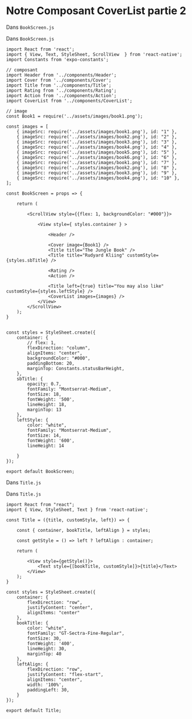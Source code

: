 # Notre Composant CoverList partie 2

Dans `BookScreen.js`



Dans `BookScreen.js`


    import React from 'react';
    import { View, Text, StyleSheet, ScrollView  } from 'react-native';
    import Constants from 'expo-constants';

    // composant
    import Header from '../components/Header';
    import Cover from '../components/Cover';
    import Title from '../components/Title';
    import Rating from '../components/Rating';
    import Action from '../components/Action';
    import CoverList from '../components/CoverList';

    // image
    const Book1 = require('../assets/images/book1.png');

    const images = [
        { imageSrc: require('../assets/images/book1.png'), id: "1" },
        { imageSrc: require('../assets/images/book2.png'), id: "2" },
        { imageSrc: require('../assets/images/book3.png'), id: "3" },
        { imageSrc: require('../assets/images/book4.png'), id: "4" },
        { imageSrc: require('../assets/images/book5.png'), id: "5" },
        { imageSrc: require('../assets/images/book6.png'), id: "6" },
        { imageSrc: require('../assets/images/book1.png'), id: "7" },
        { imageSrc: require('../assets/images/book2.png'), id: "8" },
        { imageSrc: require('../assets/images/book3.png'), id: "9" },
        { imageSrc: require('../assets/images/book4.png'), id: "10" },
    ];

    const BookScreen = props => {

        return (

            <ScrollView style={{flex: 1, backgroundColor: "#000"}}>

                <View style={ styles.container } >

                    <Header />

                    <Cover image={Book1} />
                    <Title title="The Jungle Book" />
                    <Title title="Rudyard Kliing" customStyle={styles.sbTitle} />

                    <Rating />
                    <Action />

                    <Title left={true} title="You may also like" customStyle={styles.leftStyle} />
                    <CoverList images={images} />
                </View>
            </ScrollView>
        );
    }


    const styles = StyleSheet.create({
        container: {
            // flex: 1,
            flexDirection: "column",
            alignItems: "center",
            backgroundColor: "#000",
            paddingBottom: 20,
            marginTop: Constants.statusBarHeight,
        },
        sbTitle: {
            opacity: 0.7,
            fontFamily: "Montserrat-Medium",
            fontSize: 18,
            fontWeight: '500',
            lineHeight: 18,
            marginTop: 13
        },
        leftStyle: {
            color: "white",
            fontFamily: "Montserrat-Medium",
            fontSize: 14,
            fontWeight: '600',
            lineHeight: 14

        }
    });

    export default BookScreen;


Dans `Title.js`


Dans `Title.js`


    import React from "react";
    import { View, StyleSheet, Text } from 'react-native';

    const Title = ({title, customStyle, left}) => {

        const { container, bookTitle, leftAlign } = styles;

        const getStyle = () => left ? leftAlign : container;

        return (

            <View style={getStyle()}>
                <Text style={[bookTitle, customStyle]}>{title}</Text>
            </View>
        );
    }

    const styles = StyleSheet.create({
        container: {
            flexDirection: "row",
            justifyContent: "center",
            alignItems: "center"
        },
        bookTitle: {
            color: "white",
            fontFamily: "GT-Sectra-Fine-Regular",
            fontSize: 30,
            fontWeight: '400',
            lineHeight: 30,
            marginTop: 40
        },
        leftAlign: {
            flexDirection: "row",
            justifyContent: "flex-start",
            alignItems: "center",
            width: '100%',
            paddingLeft: 30,
        }
    });

    export default Title;
